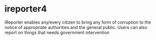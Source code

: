 # ireporter4
iReporter enables any/every citizen to bring any form of corruption to the notice of appropriate authorities and the general public. Users can also report on things that needs government intervention
